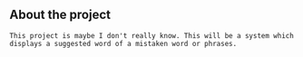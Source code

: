 ## About the project

`This project is maybe I don't really know. This will be a system which displays a suggested word of a mistaken word or phrases.`
